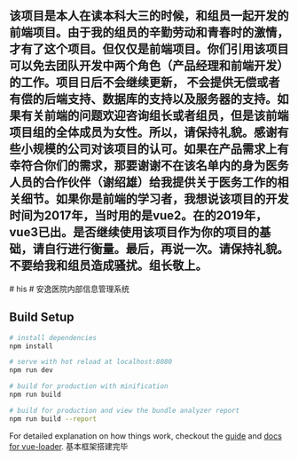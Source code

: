 <h2>该项目是本人在读本科大三的时候，和组员一起开发的前端项目。由于我的组员的辛勤劳动和青春时的激情，才有了这个项目。但仅仅是前端项目。你们引用该项目可以免去团队开发中两个角色（产品经理和前端开发）的工作。项目日后不会继续更新， 不会提供无偿或者有偿的后端支持、数据库的支持以及服务器的支持。如果有关前端的问题欢迎咨询组长或者组员，但是该前端项目组的全体成员为女性。所以，请保持礼貌。感谢有些小规模的公司对该项目的认可。如果在产品需求上有幸符合你们的需求，那要谢谢不在该名单内的身为医务人员的合作伙伴（谢绍雄）给我提供关于医务工作的相关细节。如果你是前端的学习者，我想说该项目的开发时间为2017年，当时用的是vue2。在的2019年，vue3已出。是否继续使用该项目作为你的项目的基础，请自行进行衡量。最后，再说一次。请保持礼貌。不要给我和组员造成骚扰。组长敬上。</h2>
# his
# 安逸医院内部信息管理系统

## Build Setup

``` bash
# install dependencies
npm install

# serve with hot reload at localhost:8080
npm run dev

# build for production with minification
npm run build

# build for production and view the bundle analyzer report
npm run build --report
```

For detailed explanation on how things work, checkout the [guide](http://vuejs-templates.github.io/webpack/) and [docs for vue-loader](http://vuejs.github.io/vue-loader).
基本框架搭建完毕
